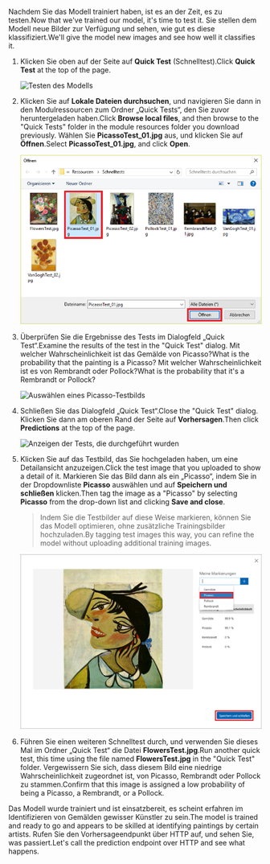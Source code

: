 <span data-ttu-id="cd1ef-101">Nachdem Sie das Modell trainiert haben, ist es an der Zeit, es zu testen.</span><span class="sxs-lookup"><span data-stu-id="cd1ef-101">Now that we've trained our model, it's time to test it.</span></span> <span data-ttu-id="cd1ef-102">Sie stellen dem Modell neue Bilder zur Verfügung und sehen, wie gut es diese klassifiziert.</span><span class="sxs-lookup"><span data-stu-id="cd1ef-102">We'll give the model new images and see how well it classifies it.</span></span>

1. <span data-ttu-id="cd1ef-103">Klicken Sie oben auf der Seite auf **Quick Test** (Schnelltest).</span><span class="sxs-lookup"><span data-stu-id="cd1ef-103">Click **Quick Test** at the top of the page.</span></span>

    ![Testen des Modells](../media/4-portal-click-quick-test.png)

1. <span data-ttu-id="cd1ef-105">Klicken Sie auf **Lokale Dateien durchsuchen**, und navigieren Sie dann in den Modulressourcen zum Ordner „Quick Tests“, den Sie zuvor heruntergeladen haben.</span><span class="sxs-lookup"><span data-stu-id="cd1ef-105">Click **Browse local files**, and then browse to the "Quick Tests" folder in the module resources folder you download previously.</span></span> <span data-ttu-id="cd1ef-106">Wählen Sie **PicassoTest_01.jpg** aus, und klicken Sie auf **Öffnen**.</span><span class="sxs-lookup"><span data-stu-id="cd1ef-106">Select **PicassoTest_01.jpg**, and click **Open**.</span></span>

    ![Auswählen eines Picasso-Testbilds](../media/4-portal-select-test-01.png)

1. <span data-ttu-id="cd1ef-108">Überprüfen Sie die Ergebnisse des Tests im Dialogfeld „Quick Test“.</span><span class="sxs-lookup"><span data-stu-id="cd1ef-108">Examine the results of the test in the "Quick Test" dialog.</span></span> <span data-ttu-id="cd1ef-109">Mit welcher Wahrscheinlichkeit ist das Gemälde von Picasso?</span><span class="sxs-lookup"><span data-stu-id="cd1ef-109">What is the probability that the painting is a Picasso?</span></span> <span data-ttu-id="cd1ef-110">Mit welcher Wahrscheinlichkeit ist es von Rembrandt oder Pollock?</span><span class="sxs-lookup"><span data-stu-id="cd1ef-110">What is the probability that it's a Rembrandt or Pollock?</span></span>

    ![Auswählen eines Picasso-Testbilds](../media/4-quick-test-result.png)

1. <span data-ttu-id="cd1ef-112">Schließen Sie das Dialogfeld „Quick Test“.</span><span class="sxs-lookup"><span data-stu-id="cd1ef-112">Close the "Quick Test" dialog.</span></span> <span data-ttu-id="cd1ef-113">Klicken Sie dann am oberen Rand der Seite auf **Vorhersagen**.</span><span class="sxs-lookup"><span data-stu-id="cd1ef-113">Then click **Predictions** at the top of the page.</span></span>

    ![Anzeigen der Tests, die durchgeführt wurden](../media/4-portal-select-predictions.png)

1. <span data-ttu-id="cd1ef-115">Klicken Sie auf das Testbild, das Sie hochgeladen haben, um eine Detailansicht anzuzeigen.</span><span class="sxs-lookup"><span data-stu-id="cd1ef-115">Click the test image that you uploaded to show a detail of it.</span></span> <span data-ttu-id="cd1ef-116">Markieren Sie das Bild dann als ein „Picasso“, indem Sie in der Dropdownliste **Picasso** auswählen und auf **Speichern und schließen** klicken.</span><span class="sxs-lookup"><span data-stu-id="cd1ef-116">Then tag the image as a "Picasso" by selecting **Picasso** from the drop-down list and clicking **Save and close**.</span></span>

    > <span data-ttu-id="cd1ef-117">Indem Sie die Testbilder auf diese Weise markieren, können Sie das Modell optimieren, ohne zusätzliche Trainingsbilder hochzuladen.</span><span class="sxs-lookup"><span data-stu-id="cd1ef-117">By tagging test images this way, you can refine the model without uploading additional training images.</span></span>

    ![Markieren des Testbilds](../media/4-tag-test-image.png)

1. <span data-ttu-id="cd1ef-119">Führen Sie einen weiteren Schnelltest durch, und verwenden Sie dieses Mal im Ordner „Quick Test“ die Datei **FlowersTest.jpg**.</span><span class="sxs-lookup"><span data-stu-id="cd1ef-119">Run another quick test, this time using the file named **FlowersTest.jpg** in the "Quick Test" folder.</span></span> <span data-ttu-id="cd1ef-120">Vergewissern Sie sich, dass diesem Bild eine niedrige Wahrscheinlichkeit zugeordnet ist, von Picasso, Rembrandt oder Pollock zu stammen.</span><span class="sxs-lookup"><span data-stu-id="cd1ef-120">Confirm that this image is assigned a low probability of being a Picasso, a Rembrandt, or a Pollock.</span></span>

<span data-ttu-id="cd1ef-121">Das Modell wurde trainiert und ist einsatzbereit, es scheint erfahren im Identifizieren von Gemälden gewisser Künstler zu sein.</span><span class="sxs-lookup"><span data-stu-id="cd1ef-121">The model is trained and ready to go and appears to be skilled at identifying paintings by certain artists.</span></span> <span data-ttu-id="cd1ef-122">Rufen Sie den Vorhersageendpunkt über HTTP auf, und sehen Sie, was passiert.</span><span class="sxs-lookup"><span data-stu-id="cd1ef-122">Let's call the prediction endpoint over HTTP and see what happens.</span></span>